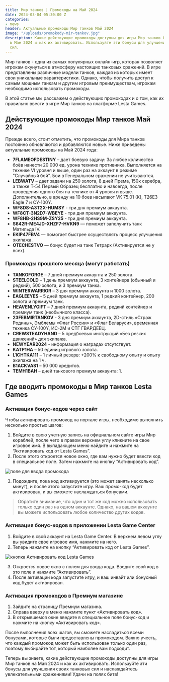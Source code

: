 ```yaml
---
title: Мир танков | Промокоды на Май 2024
date: 2024-03-04 05:30:00 Z
categories:
- news
header: Актуальные промокоды Мир танков Май 2024
image: "/uploads/promokody-mir-tankov.jpg"
description: Какие действующие промокоды доступны для игры Мир танков Lesta Games
  в Мае 2024 и как их активировать. Используйте эти бонусы для улучшения своих танковых
  сил.
---
```


Мир танков - одна из самых популярных онлайн-игр, которая позволяет игрокам окунуться в атмосферу настоящих танковых сражений. В игре представлены различные модели танков, каждая из которых имеет свои уникальные характеристики. Однако, чтобы получить доступ к самым мощным танкам и другим игровым преимуществам, игрокам необходимо использовать промокоды. 

В этой статье мы расскажем о действующих промокодах и о том, как их правильно ввести в игре Мир танков на платформе Lesta Games.

## Действующие промокоды Мир танков Май 2024

Прежде всего, стоит отметить, что промокоды для Мира танков постоянно обновляются и добавляются новые. Ниже приведены актуальные промокоды на Май 2024 года:

* **7FLAMEOFDESTINY** – дает боевую задачу: За любое количество боёв нанести 20 000 ед. урона технике противника. Выполняется на технике VI уровня и выше, один раз на аккаунт в режиме "Случайный бой". Бои в Генеральном сражении не учитываются.
* **LEBWATV** – дает задачи на 250 золота, 8 дней Према, 150к серебра, а также Т-54 Первый Образец бесплатно и навсегда, после проведения одного боя на технике от 4 уровня и выше. Дополнительно, в аренду на 10 боев насыпают VK 75.01 (K), T26E3 Eagle 7 и СУ-100Y.
* **WF8DS-A3T2X-HUMSY** - три дня премиум аккаунта.
* **WF8CT-3N2D7-WBEYE** - три дня премиум аккаунта.
* **WF8HB-2HS9M-ZSY25** - три дня премиум аккаунта.
* **S642R-ME4JD-XHZF7-HVKN9** — поможет заполучить танк Матильда IV.
* **EKIP47FBV4** — помогает быстрее осуществлять процесс улучшения экипажа.
* **OTECHESTVO** — бонус будет на танк Тетрарх (Активируется не у всех).

### Промокоды прошлого месяца (могут работать)

* **TANKOFORGE** – 7 дней премиум аккаунта и 250 золота.
* **STEELCOLD** – 1 день премиум аккаунта, 3 контейнера (обычный и редкий), 500 золота, и 3 премиум танка.
* **WINTERWARRIOR** – 3 дня премиум аккаунта и 1000 золота.
* **EAGLEEYES** – 5 дней премиум аккаунта, 1 редкий контейнер, 200 золота и премиум танк.
* **HEAVENLYGIFT** – 7 дней премиум аккаунта, редкий контейнер и премиум танк (необычного класса).
* **23FEBMIRTANKOV** - 3 дня премиум аккаунта, 2D-стиль «Страж Родины», Эмблемы «Флаг России» и «Флаг Беларуси», временная техника СУ-100Y, ИС-2М и СТГ ГВАРДЕЕЦ.
* **CREWSTEADYHAND** – 5 предбоевых инструкций «Без резких движений» для экипажа.
* **NEWYEAR2024** - информация о наградах отсутствует.
* **KATP1HA** – 50 единиц игрового золота.
* **L1CHTKA111** – 1 личный резерв: +200% к свободному опыту и опыту экипажа на 1 ч.
* **B1ACKVAS1** – 50 000 кредитов.
* **TEMH1BAH** – дней танкового премиум аккаунта: 1.

## Где вводить промокоды в Мир танков Lesta Games

### Активация бонус-кодов через сайт

Чтобы активировать промокод на портале игры, необходимо выполнить несколько простых шагов:

1. Войдите в свою учетную запись на официальном сайте игры Мир кораблей, после чего в правом верхнем углу кликните на свое игровое имя. В выпадающем меню найдите и нажмите на “Активировать код от Lesta Games”.
2. После этого откроется новое окно, где вам нужно будет ввести код в специальное поле. Затем нажмите на кнопку “Активировать код”.

![поле для ввода промокода](https://ru-wotp.lesta.ru/dcont/fb/image/redeem_bonus_code_ru.png)

3. Подождите, пока код активируется (это может занять несколько минут), и после этого запустите игру. Ваш промо-код будет активирован, и вы сможете наслаждаться бонусами.

> Обратите внимание, что один и тот же код можно использовать только один раз на одном аккаунте. Однако, на вашем аккаунте вы можете использовать любое количество других кодов.

### Активация бонус-кодов в приложении Lesta Game Center

1. Войдите в свой аккаунт на Lesta Game Center. В верхнем левом углу вы увидите свое игровое имя, нажмите на него.
2. Теперь нажмите на кнопку “Активировать код от Lesta Games”.

![кнопка Активировать код Lesta Games](https://ru-wotp.lesta.ru/dcont/fb/image/invite_and_bonus_codes_lsc_scrin1.jpg)

3. Откроется новое окно с полем для ввода кода. Введите свой код в это поле и нажмите “Активировать”.
4. После активации кода запустите игру, и ваш инвайт или бонусный код будет активирован.

### Активация промокодов в Премиум магазине

1. Зайдите на страницу Премиум магазина.
2. Справа вверху в меню нажмите пункт «Активировать код».
3. В открывшемся окне введите в специальное поле бонус-код и нажмите на кнопку «Активировать код».

После выполнения всех шагов, вы сможете насладиться всеми бонусами, которые были предоставлены промокодом. Важно учесть, что каждый промокод может быть использован только один раз, поэтому выбирайте тот, который наиболее вам подходит.

Теперь вы знаете, какие действующие промокоды доступны для игры Мир танков на Май 2024 и как их активировать. Используйте эти бонусы для улучшения своих танковых сил и наслаждайтесь увлекательными сражениями! Удачи на полях битв!